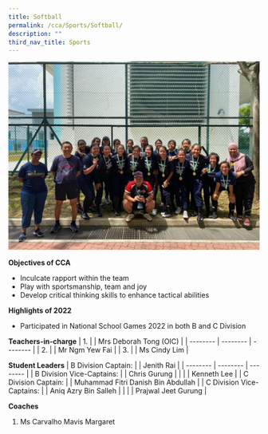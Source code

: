 ```yaml
---
title: Softball
permalink: /cca/Sports/Softball/
description: ""
third_nav_title: Sports
---
```

![](/images/Softball_1-1024x768.jpeg)


**Objectives of CCA**

*   Inculcate rapport within the team
*   Play with sportsmanship, team and joy
*   Develop critical thinking skills to enhance tactical abilities

**Highlights of 2022**

*   Participated in National School Games 2022 in both B and C Division

**Teachers-in-charge**
| 1. |  | Mrs Deborah Tong (OIC)  |
| -------- | -------- | -------- |
| 2.     |      | Mr Ngm Yew Fai     |
| 3.     |      | Ms Cindy Lim     |


**Student Leaders**
| B Division Captain: |  | Jenith Rai |
| -------- | -------- | -------- |
| B Division Vice-Captains:    |      | Chris Gurung     |
|    |      | Kenneth Lee     |
|  C Division Captain:  |      | Muhammad Fitri Danish Bin Abdullah     |
|  C Division Vice-Captains:  |      | Aniq Azry Bin Salleh     |
|    |      | Prajwal Jeet Gurung     |


**Coaches**


1. Ms Carvalho Mavis Margaret
